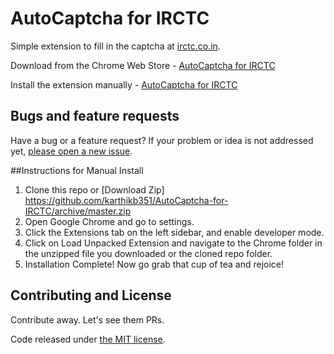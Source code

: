# AutoCaptcha for IRCTC

Simple extension to fill in the captcha at [irctc.co.in](https://www.irctc.co.in/eticketing/loginHome.jsf).

Download from the Chrome Web Store - [AutoCaptcha for IRCTC](https://chrome.google.com/webstore/detail/ndegfdfmpilbdjediffomkjpcelofoec?utm_source=github)

Install the extension manually - [AutoCaptcha for IRCTC](chrome.crx?raw=true)

## Bugs and feature requests

Have a bug or a feature request? If your problem or idea is not addressed yet, [please open a new issue](https://github.com/karthikb351/AutoCaptcha-for-IRCTC/issues).

##Instructions for Manual Install

1. Clone this repo or [Download Zip] https://github.com/karthikb351/AutoCaptcha-for-IRCTC/archive/master.zip 
2. Open Google Chrome and go to settings.
3. Click the Extensions tab on the left sidebar, and enable developer mode. 
4. Click on Load Unpacked Extension and navigate to the Chrome folder in the unzipped file you downloaded or the cloned repo folder.
5. Installation Complete! Now go grab that cup of tea and rejoice! 

## Contributing and License

Contribute away. Let's see them PRs.

Code released under [the MIT license](LICENSE).
